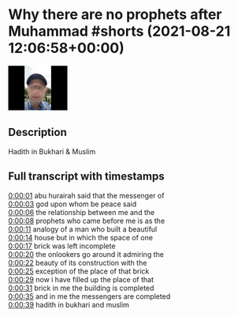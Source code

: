 # Why there are no prophets after Muhammad #shorts (2021-08-21 12:06:58+00:00)

![alt Why there are no prophets after Muhammad #shorts](OGKgz3pH5Kg.jpg "Why there are no prophets after Muhammad #shorts")

## Description

Hadith in Bukhari & Muslim



## Full transcript with timestamps

[0:00:01](https://youtu.be/OGKgz3pH5Kg?t=1) abu hurairah said that the messenger of  
[0:00:03](https://youtu.be/OGKgz3pH5Kg?t=3) god upon whom be peace said  
[0:00:06](https://youtu.be/OGKgz3pH5Kg?t=6) the relationship between me and the  
[0:00:08](https://youtu.be/OGKgz3pH5Kg?t=8) prophets who came before me is as the  
[0:00:11](https://youtu.be/OGKgz3pH5Kg?t=11) analogy of a man who built a beautiful  
[0:00:14](https://youtu.be/OGKgz3pH5Kg?t=14) house but in which the space of one  
[0:00:17](https://youtu.be/OGKgz3pH5Kg?t=17) brick was left incomplete  
[0:00:20](https://youtu.be/OGKgz3pH5Kg?t=20) the onlookers go around it admiring the  
[0:00:22](https://youtu.be/OGKgz3pH5Kg?t=22) beauty of its construction with the  
[0:00:25](https://youtu.be/OGKgz3pH5Kg?t=25) exception of the place of that brick  
[0:00:29](https://youtu.be/OGKgz3pH5Kg?t=29) now i have filled up the place of that  
[0:00:31](https://youtu.be/OGKgz3pH5Kg?t=31) brick in me the building is completed  
[0:00:35](https://youtu.be/OGKgz3pH5Kg?t=35) and in me the messengers are completed  
[0:00:39](https://youtu.be/OGKgz3pH5Kg?t=39) hadith in bukhari and muslim  
